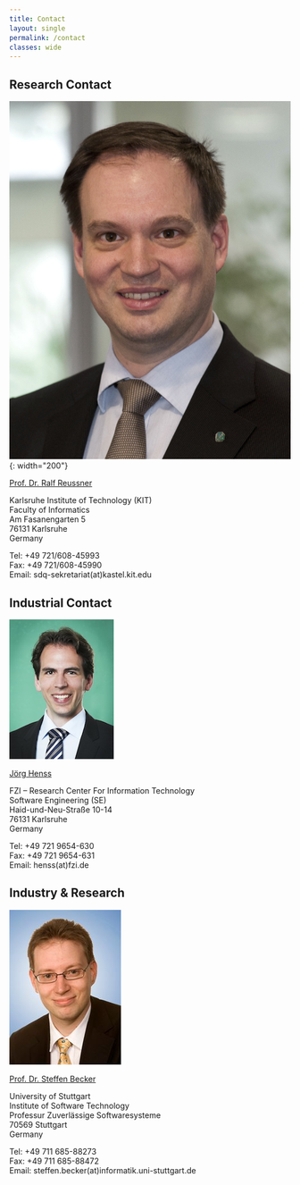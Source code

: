 ```yaml
---
title: Contact
layout: single
permalink: /contact
classes: wide
---
```


## Research Contact

![Ralf Reussner](/assets/images/contact/ralf-reussner.jpg){: width="200"}

[Prof. Dr. Ralf Reussner](http://sdq.ipd.kit.edu/people/ralf_reussner/)

Karlsruhe Institute of Technology (KIT)<br>
Faculty of Informatics<br>
Am Fasanengarten 5<br>
76131 Karlsruhe<br>
Germany

Tel: +49 721/608-45993<br>
Fax: +49 721/608-45990<br>
Email: sdq-sekretariat(at)kastel.kit.edu


## Industrial Contact

![Jörg Henss](/assets/images/contact/joerg_henss.jpeg)

[Jörg Henss](https://www.fzi.de/team/joerg-henss/)

FZI – Research Center For Information Technology<br>
Software Engineering (SE)<br>
Haid-und-Neu-Straße 10-14<br>
76131 Karlsruhe<br>
Germany

Tel: +49 721 9654-630<br>
Fax: +49 721 9654-631<br>
Email: henss(at)fzi.de


## Industry & Research

![Steffen Becker](/assets/images/contact/steffen-becker.jpg)

[Prof. Dr. Steffen Becker](https://www.iste.uni-stuttgart.de/institute/team/Becker-00009/)

University of Stuttgart<br>
Institute of Software Technology<br>
Professur Zuverlässige Softwaresysteme<br>
70569 Stuttgart<br>
Germany

Tel: +49 711 685-88273<br>
Fax: +49 711 685-88472<br>
Email: steffen.becker(at)informatik.uni-stuttgart.de
